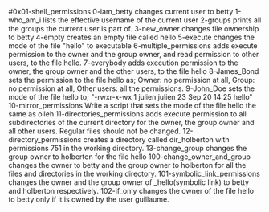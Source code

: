 #0x01-shell_permissions
0-iam_betty changes current user to betty
1-who_am_i lists the effective username of the current user
2-groups prints all the groups the current user is part of.
3-new_owner changes file ownership to betty
4-empty creates an empty file called hello
5-execute changes the mode of the file "hello" to executable
6-multiple_permissions adds execute permission to the owner and the group owner, and read permission to other users, to the file hello.
7-everybody adds execution permission to the owner, the group owner and the other users, to the file hello
8-James_Bond sets the permission to the file hello as; Owner: no permission at all, Group: no permission at all, Other users: all the permissions.
9-John_Doe sets the mode of the file hello to; "-rwxr-x-wx 1 julien julien 23 Sep 20 14:25 hello"
10-mirror_permissions Write a script that sets the mode of the file hello the same as olleh
11-directories_permissions adds execute permission to all subdirectories of the current directory for the owner, the group owner and all other users. Regular files should not be changed.
12-directory_permissions creates a directory called dir_holberton with permissions 751 in the working directory.
13-change_group  changes the group owner to holberton for the file hello
100-change_owner_and_group changes the owner to betty and the group owner to holberton for all the files and directories in the working directory.
101-symbolic_link_permissions changes the owner and the group owner of _hello(symbolic link) to betty and holberton respectively.
102-if_only changes the owner of the file hello to betty only if it is owned by the user guillaume.

